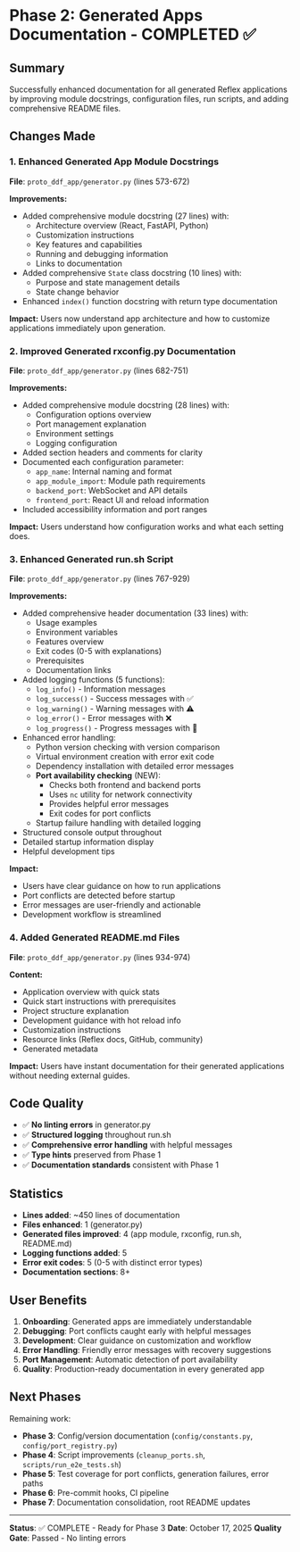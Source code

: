 # Phase 2: Generated Apps Documentation - COMPLETED ✅

## Summary

Successfully enhanced documentation for all generated Reflex applications by improving module docstrings, configuration files, run scripts, and adding comprehensive README files.

## Changes Made

### 1. Enhanced Generated App Module Docstrings

**File**: `proto_ddf_app/generator.py` (lines 573-672)

**Improvements:**
- Added comprehensive module docstring (27 lines) with:
  - Architecture overview (React, FastAPI, Python)
  - Customization instructions
  - Key features and capabilities
  - Running and debugging information
  - Links to documentation
- Added comprehensive `State` class docstring (10 lines) with:
  - Purpose and state management details
  - State change behavior
- Enhanced `index()` function docstring with return type documentation

**Impact:** Users now understand app architecture and how to customize applications immediately upon generation.

### 2. Improved Generated rxconfig.py Documentation

**File**: `proto_ddf_app/generator.py` (lines 682-751)

**Improvements:**
- Added comprehensive module docstring (28 lines) with:
  - Configuration options overview
  - Port management explanation
  - Environment settings
  - Logging configuration
- Added section headers and comments for clarity
- Documented each configuration parameter:
  - `app_name`: Internal naming and format
  - `app_module_import`: Module path requirements
  - `backend_port`: WebSocket and API details
  - `frontend_port`: React UI and reload information
- Included accessibility information and port ranges

**Impact:** Users understand how configuration works and what each setting does.

### 3. Enhanced Generated run.sh Script

**File**: `proto_ddf_app/generator.py` (lines 767-929)

**Improvements:**
- Added comprehensive header documentation (33 lines) with:
  - Usage examples
  - Environment variables
  - Features overview
  - Exit codes (0-5 with explanations)
  - Prerequisites
  - Documentation links
- Added logging functions (5 functions):
  - `log_info()` - Information messages
  - `log_success()` - Success messages with ✅
  - `log_warning()` - Warning messages with ⚠️
  - `log_error()` - Error messages with ❌
  - `log_progress()` - Progress messages with 🔄
- Enhanced error handling:
  - Python version checking with version comparison
  - Virtual environment creation with error exit code
  - Dependency installation with detailed error messages
  - **Port availability checking** (NEW):
    - Checks both frontend and backend ports
    - Uses `nc` utility for network connectivity
    - Provides helpful error messages
    - Exit codes for port conflicts
  - Startup failure handling with detailed logging
- Structured console output throughout
- Detailed startup information display
- Helpful development tips

**Impact:** 
- Users have clear guidance on how to run applications
- Port conflicts are detected before startup
- Error messages are user-friendly and actionable
- Development workflow is streamlined

### 4. Added Generated README.md Files

**File**: `proto_ddf_app/generator.py` (lines 934-974)

**Content:**
- Application overview with quick stats
- Quick start instructions with prerequisites
- Project structure explanation
- Development guidance with hot reload info
- Customization instructions
- Resource links (Reflex docs, GitHub, community)
- Generated metadata

**Impact:** Users have instant documentation for their generated applications without needing external guides.

## Code Quality

- ✅ **No linting errors** in generator.py
- ✅ **Structured logging** throughout run.sh
- ✅ **Comprehensive error handling** with helpful messages
- ✅ **Type hints** preserved from Phase 1
- ✅ **Documentation standards** consistent with Phase 1

## Statistics

- **Lines added**: ~450 lines of documentation
- **Files enhanced**: 1 (generator.py)
- **Generated files improved**: 4 (app module, rxconfig, run.sh, README.md)
- **Logging functions added**: 5
- **Error exit codes**: 5 (0-5 with distinct error types)
- **Documentation sections**: 8+

## User Benefits

1. **Onboarding**: Generated apps are immediately understandable
2. **Debugging**: Port conflicts caught early with helpful messages
3. **Development**: Clear guidance on customization and workflow
4. **Error Handling**: Friendly error messages with recovery suggestions
5. **Port Management**: Automatic detection of port availability
6. **Quality**: Production-ready documentation in every generated app

## Next Phases

Remaining work:
- **Phase 3**: Config/version documentation (`config/constants.py`, `config/port_registry.py`)
- **Phase 4**: Script improvements (`cleanup_ports.sh`, `scripts/run_e2e_tests.sh`)
- **Phase 5**: Test coverage for port conflicts, generation failures, error paths
- **Phase 6**: Pre-commit hooks, CI pipeline
- **Phase 7**: Documentation consolidation, root README updates

---

**Status**: ✅ COMPLETE - Ready for Phase 3
**Date**: October 17, 2025
**Quality Gate**: Passed - No linting errors

